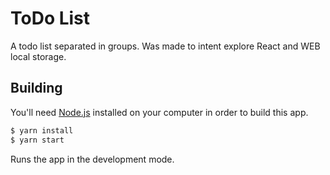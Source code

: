 # ToDo List

A todo list separated in groups. Was made to intent explore React and WEB local storage.

## Building

You'll need [Node.js](https://nodejs.org/) installed on your computer in order to build this app.

```bash
$ yarn install
$ yarn start
```
Runs the app in the development mode.
